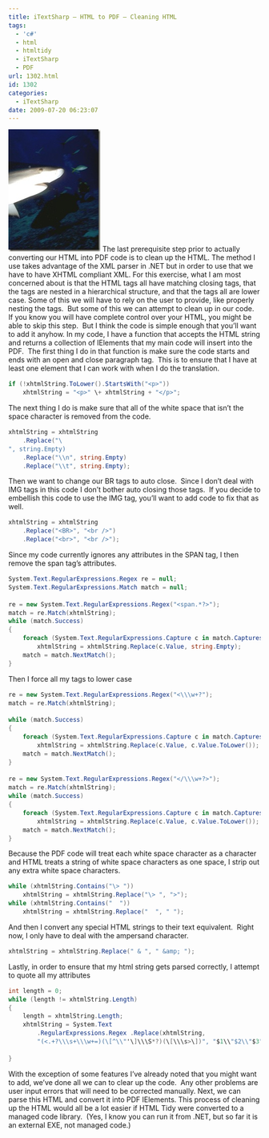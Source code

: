 ```yaml
---
title: iTextSharp – HTML to PDF – Cleaning HTML
tags:
  - 'c#'
  - html
  - htmltidy
  - iTextSharp
  - PDF
url: 1302.html
id: 1302
categories:
  - iTextSharp
date: 2009-07-20 06:23:07
---
```


![H05K0013](/uploads/2009/07/H05K0013.jpg "H05K0013") The last prerequisite step prior to actually converting our HTML into PDF code is to clean up the HTML. The method I use takes advantage of the XML parser in .NET but in order to use that we have to have XHTML compliant XML. For this exercise, what I am most concerned about is that the HTML tags all have matching closing tags, that the tags are nested in a hierarchical structure, and that the tags all are lower case. Some of this we will have to rely on the user to provide, like properly nesting the tags.  But some of this we can attempt to clean up in our code.  If you know you will have complete control over your HTML, you might be able to skip this step.  But I think the code is simple enough that you’ll want to add it anyhow.  In my code, I have a function that accepts the HTML string and returns a collection of IElements that my main code will insert into the PDF.  The first thing I do in that function is make sure the code starts and ends with an open and close paragraph tag.  This is to ensure that I have at least one element that I can work with when I do the translation.

``` csharp
if (!xhtmlString.ToLower().StartsWith("<p>"))
    xhtmlString = "<p>" \+ xhtmlString + "</p>";
```

The next thing I do is make sure that all of the white space that isn’t the space character is removed from the code.

``` csharp
xhtmlString = xhtmlString
    .Replace("\
", string.Empty)
    .Replace("\\n", string.Empty)
    .Replace("\\t", string.Empty);
```

Then we want to change our BR tags to auto close.  Since I don’t deal with IMG tags in this code I don’t bother auto closing those tags.  If you decide to embellish this code to use the IMG tag, you’ll want to add code to fix that as well.

``` csharp
xhtmlString = xhtmlString
    .Replace("<BR>", "<br />")
    .Replace("<br>", "<br />");
```

Since my code currently ignores any attributes in the SPAN tag, I then remove the span tag’s attributes.

``` csharp
System.Text.RegularExpressions.Regex re = null;
System.Text.RegularExpressions.Match match = null;

re = new System.Text.RegularExpressions.Regex("<span.*?>");
match = re.Match(xhtmlString);
while (match.Success)
{
    foreach (System.Text.RegularExpressions.Capture c in match.Captures)
        xhtmlString = xhtmlString.Replace(c.Value, string.Empty);
    match = match.NextMatch();
}
```

Then I force all my tags to lower case

``` csharp
re = new System.Text.RegularExpressions.Regex("<\\\w+?");
match = re.Match(xhtmlString);

while (match.Success)
{
    foreach (System.Text.RegularExpressions.Capture c in match.Captures)
        xhtmlString = xhtmlString.Replace(c.Value, c.Value.ToLower());
    match = match.NextMatch();
}

re = new System.Text.RegularExpressions.Regex("</\\\w+?>");
match = re.Match(xhtmlString);
while (match.Success)
{
    foreach (System.Text.RegularExpressions.Capture c in match.Captures)
        xhtmlString = xhtmlString.Replace(c.Value, c.Value.ToLower());
    match = match.NextMatch();
}
```

Because the PDF code will treat each white space character as a character and HTML treats a string of white space characters as one space, I strip out any extra white space characters.  

``` csharp
while (xhtmlString.Contains("\> "))
    xhtmlString = xhtmlString.Replace("\> ", ">");
while (xhtmlString.Contains("  "))
    xhtmlString = xhtmlString.Replace("  ", " ");
```

And then I convert any special HTML strings to their text equivalent.  Right now, I only have to deal with the ampersand character.

``` csharp
xhtmlString = xhtmlString.Replace(" & ", " &amp; ");
```

Lastly, in order to ensure that my html string gets parsed correctly, I attempt to quote all my attributes

``` csharp
int length = 0;
while (length != xhtmlString.Length)
{
    length = xhtmlString.Length;
    xhtmlString = System.Text
        .RegularExpressions.Regex .Replace(xhtmlString,
        "(<.+?\\\s+\\\w+=)(\[^\\"'\]\\\S*?)(\[\\\s>\])", "$1\\"$2\\"$3");

}
```

With the exception of some features I’ve already noted that you might want to add, we’ve done all we can to clear up the code.  Any other problems are user input errors that will need to be corrected manually. Next, we can parse this HTML and convert it into PDF IElements. This process of cleaning up the HTML would all be a lot easier if HTML Tidy were converted to a managed code library.  (Yes, I know you can run it from .NET, but so far it is an external EXE, not managed code.)
